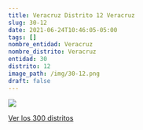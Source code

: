 ```yaml
---
title: Veracruz Distrito 12 Veracruz
slug: 30-12
date: 2021-06-24T10:46:05-05:00
tags: []
nombre_entidad: Veracruz
nombre_distrito: Veracruz
entidad: 30
distrito: 12
image_path: /img/30-12.png
draft: false
---
```


![](/img/30-12.png)

[Ver los 300 distritos](/docs/elecciones-2021)
